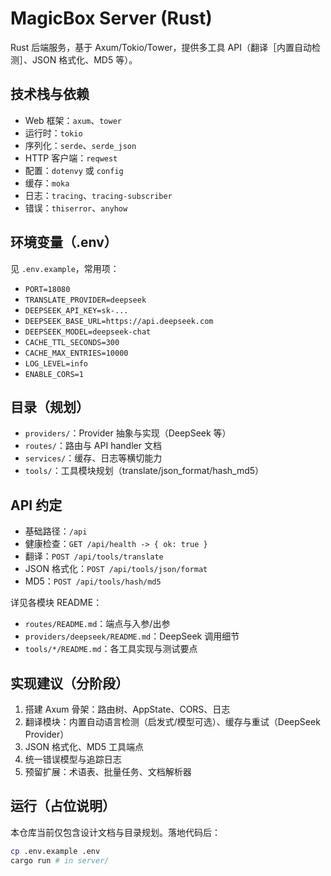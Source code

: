 # MagicBox Server (Rust)

Rust 后端服务，基于 Axum/Tokio/Tower，提供多工具 API（翻译［内置自动检测］、JSON 格式化、MD5 等）。

## 技术栈与依赖

- Web 框架：`axum`、`tower`
- 运行时：`tokio`
- 序列化：`serde`、`serde_json`
- HTTP 客户端：`reqwest`
- 配置：`dotenvy` 或 `config`
- 缓存：`moka`
- 日志：`tracing`、`tracing-subscriber`
- 错误：`thiserror`、`anyhow`
  

## 环境变量（.env）

见 `.env.example`，常用项：

- `PORT=18080`
- `TRANSLATE_PROVIDER=deepseek`
- `DEEPSEEK_API_KEY=sk-...`
- `DEEPSEEK_BASE_URL=https://api.deepseek.com`
- `DEEPSEEK_MODEL=deepseek-chat`
- `CACHE_TTL_SECONDS=300`
- `CACHE_MAX_ENTRIES=10000`
- `LOG_LEVEL=info`
- `ENABLE_CORS=1`

## 目录（规划）

- `providers/`：Provider 抽象与实现（DeepSeek 等）
- `routes/`：路由与 API handler 文档
- `services/`：缓存、日志等横切能力
- `tools/`：工具模块规划（translate/json_format/hash_md5）

## API 约定

- 基础路径：`/api`
- 健康检查：`GET /api/health -> { ok: true }`
- 翻译：`POST /api/tools/translate`
- JSON 格式化：`POST /api/tools/json/format`
- MD5：`POST /api/tools/hash/md5`

详见各模块 README：

- `routes/README.md`：端点与入参/出参
- `providers/deepseek/README.md`：DeepSeek 调用细节
- `tools/*/README.md`：各工具实现与测试要点

## 实现建议（分阶段）

1. 搭建 Axum 骨架：路由树、AppState、CORS、日志
2. 翻译模块：内置自动语言检测（启发式/模型可选）、缓存与重试（DeepSeek Provider）
3. JSON 格式化、MD5 工具端点
4. 统一错误模型与追踪日志
5. 预留扩展：术语表、批量任务、文档解析器

## 运行（占位说明）

本仓库当前仅包含设计文档与目录规划。落地代码后：

```bash
cp .env.example .env
cargo run # in server/
```
